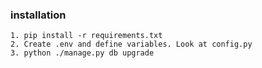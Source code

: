 ### installation
    1. pip install -r requirements.txt
    2. Create .env and define variables. Look at config.py
    3. python ./manage.py db upgrade